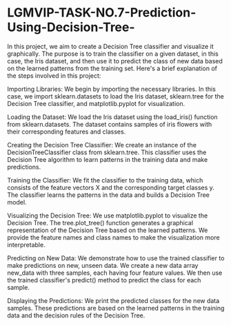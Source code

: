 # LGMVIP-TASK-NO.7-Prediction-Using-Decision-Tree-
In this project, we aim to create a Decision Tree classifier and visualize it graphically. The purpose is to train the classifier on a given dataset, in this case, the Iris dataset, and then use it to predict the class of new data based on the learned patterns from the training set.
Here's a brief explanation of the steps involved in this project:

Importing Libraries: We begin by importing the necessary libraries. In this case, we import sklearn.datasets to load the Iris dataset, sklearn.tree for the Decision Tree classifier, and matplotlib.pyplot for visualization.

Loading the Dataset: We load the Iris dataset using the load_iris() function from sklearn.datasets. The dataset contains samples of iris flowers with their corresponding features and classes.

Creating the Decision Tree Classifier: We create an instance of the DecisionTreeClassifier class from sklearn.tree. This classifier uses the Decision Tree algorithm to learn patterns in the training data and make predictions.

Training the Classifier: We fit the classifier to the training data, which consists of the feature vectors X and the corresponding target classes y. The classifier learns the patterns in the data and builds a Decision Tree model.

Visualizing the Decision Tree: We use matplotlib.pyplot to visualize the Decision Tree. The tree.plot_tree() function generates a graphical representation of the Decision Tree based on the learned patterns. We provide the feature names and class names to make the visualization more interpretable.

Predicting on New Data: We demonstrate how to use the trained classifier to make predictions on new, unseen data. We create a new data array new_data with three samples, each having four feature values. We then use the trained classifier's predict() method to predict the class for each sample.

Displaying the Predictions: We print the predicted classes for the new data samples. These predictions are based on the learned patterns in the training data and the decision rules of the Decision Tree.
